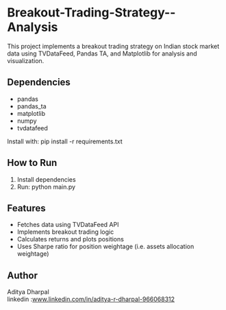 # Breakout-Trading-Strategy--Analysis

This project implements a breakout trading strategy on Indian stock market data using TVDataFeed, Pandas TA, and Matplotlib for analysis and visualization.

## Dependencies
- pandas
- pandas_ta
- matplotlib
- numpy
- tvdatafeed

Install with:
pip install -r requirements.txt

##  How to Run
1. Install dependencies
2. Run: python main.py

## Features
- Fetches data using TVDataFeed API
- Implements breakout trading logic
- Calculates returns and plots positions
- Uses Sharpe ratio for position weightage (i.e. assets allocation weightage)

## Author
Aditya Dharpal \
linkedin :www.linkedin.com/in/aditya-r-dharpal-966068312
